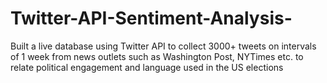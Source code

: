 # Twitter-API-Sentiment-Analysis-
Built a live database using Twitter API to collect 3000+ tweets on intervals of 1 week from news outlets such as Washington Post, NYTimes etc. to relate political engagement and language used in the US elections
